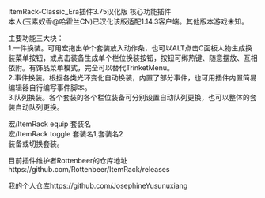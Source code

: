 ItemRack-Classic_Era插件3.75汉化版
  核心功能插件  
  本人(玉素奴香@哈霍兰CN)已汉化该版适配1.14.3客户端。其他版本游戏未知。

  主要功能三大块：  
  1.一件换装。可用宏拖出单个套装放入动作条，也可以ALT点击C面板人物生成换装菜单按钮，或点击装备生成单个栏位换装按钮，按钮可绑热键、随意摆放、互相依附。有饰品菜单模式，完全可以替代TrinketMenu。  
  2.事件换装。根据各类光环变化自动换装，内置了部分事件，也可用插件内置简易编辑器自行编写事件脚本。  
  3.队列换装。各个套装的各个栏位装备可分别设置自动队列更换，也可以整体的套装自动队列更换。  

  宏/ItemRack equip 套装名  
  宏/ItemRack toggle 套装名1,套装名2  
  装备或切换套装。  

  目前插件维护者Rottenbeer的仓库地址https://github.com/Rottenbeer/ItemRack/releases   

  我的个人仓库https://github.com/JosephineYusunuxiang  
